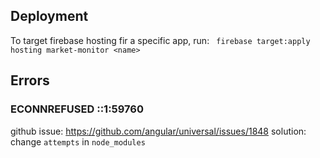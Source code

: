 ## Deployment

To target firebase hosting fir a specific app, run: ` firebase target:apply hosting market-monitor <name>`

## Errors

### ECONNREFUSED ::1:59760

github issue: https://github.com/angular/universal/issues/1848
solution: change `attempts` in `node_modules`
